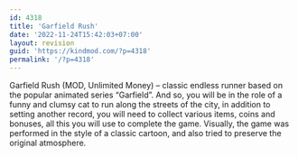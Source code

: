 ```yaml
---
id: 4318
title: 'Garfield Rush'
date: '2022-11-24T15:42:03+07:00'
layout: revision
guid: 'https://kindmod.com/?p=4318'
permalink: '/?p=4318'
---
```


Garfield Rush (MOD, Unlimited Money) – classic endless runner based on the popular animated series “Garfield”. And so, you will be in the role of a funny and clumsy cat to run along the streets of the city, in addition to setting another record, you will need to collect various items, coins and bonuses, all this you will use to complete the game. Visually, the game was performed in the style of a classic cartoon, and also tried to preserve the original atmosphere.